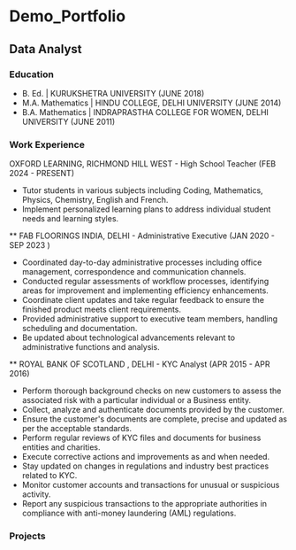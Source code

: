 # Demo_Portfolio

## Data Analyst
### Education
- B. Ed. | KURUKSHETRA UNIVERSITY (JUNE 2018)
- M.A. Mathematics | HINDU COLLEGE, DELHI UNIVERSITY (JUNE 2014)
- B.A. Mathematics | INDRAPRASTHA COLLEGE FOR WOMEN, DELHI UNIVERSITY (JUNE 2011)

### Work Experience
 
 OXFORD LEARNING, RICHMOND HILL WEST - High School Teacher (FEB 2024 - PRESENT)
- Tutor students in various subjects including Coding, Mathematics, Physics, Chemistry, English and French.
- Implement personalized learning plans to address individual student needs and learning styles.

** FAB FLOORINGS INDIA, DELHI - Administrative Executive (JAN 2020 - SEP 2023 )
- Coordinated day-to-day administrative processes including office management, correspondence and communication channels. 
- Conducted regular assessments of workflow processes, identifying areas for improvement and implementing efficiency enhancements.
- Coordinate client updates and take regular feedback to ensure the finished product meets client requirements.
- Provided administrative support to executive team members, handling scheduling and documentation. 
- Be updated about technological advancements relevant to administrative functions and analysis.
  
** ROYAL BANK OF SCOTLAND , DELHI - KYC Analyst (APR 2015 - APR 2016)
- Perform thorough background checks on new customers to assess the associated risk with a particular individual or a Business entity.
- Collect, analyze and authenticate documents provided by the customer.
- Ensure the customer's documents are complete, precise and updated as per the acceptable standards.
- Perform regular reviews of KYC files and documents for business entities and charities.
- Execute corrective actions and improvements as and when needed. 
- Stay updated on changes in regulations and industry best practices related to KYC. 
- Monitor customer accounts and transactions for unusual or suspicious activity. 
- Report any suspicious transactions to the appropriate authorities in compliance with anti-money laundering (AML) regulations. 

### Projects
